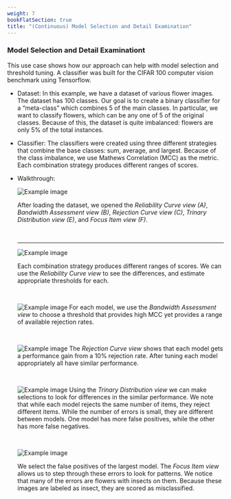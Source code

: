 ```yaml
---
weight: 7
bookFlatSection: true
title: "(Continuous) Model Selection and Detail Examination"
---
```


 
### **Model Selection and Detail Examinationt**
  This use case shows how our approach can help with model selection and threshold tuning. A classifier was built for the CIFAR 100 computer vision benchmark using Tensorflow.

  - Dataset: 
   In this example, we have a dataset of various flower images. The dataset has 100 classes. Our goal is to create a binary classifier for a “meta-class” which combines 5 of the main classes. In particular, we want to classify flowers, which can be any one of 5 of the original classes. Because of this, the dataset is quite imbalanced: flowers are only 5% of the total instances.

  - Classifier: 
   The classifiers were created using three different strategies that combine the base classes: sum, average, and largest. Because of the class imbalance, we use Mathews Correlation (MCC) as the metric. Each combination strategy produces different ranges of scores.

  - Walkthrough: 
  
    ![Example image](../../../image/cifar.png)

    After loading the dataset, we opened the *Reliability Curve view (A)*, *Bandwidth Assessment view (B)*, *Rejection Curve view (C)*, *Trinary Distribution view (E)*, and *Focus Item view (F)*.

    &emsp;
    &emsp;
    &emsp;
    &emsp;
    &emsp;
    &emsp;
    &emsp;
    &emsp;
  
    ***

    ![Example image](../../../image/cifarA.png)

    Each combination strategy produces different ranges of scores. We can use the *Reliability Curve view* to see the differences, and estimate appropriate thresholds for each.

    &emsp;

    ![Example image](../../../image/cifarB.png)
    For each model, we use the *Bandwidth Assessment view* to choose a threshold that provides high MCC yet provides a range of available rejection rates.

    &emsp;

    ![Example image](../../../image/cifarC.png)
    The *Rejection Curve view* shows that each model gets a performance gain from a 10% rejection rate. After tuning each model appropriately all have similar performance.

    &emsp;

    ![Example image](../../../image/cifarE.png)
    Using the *Trinary Distribution view* we can make selections to look for differences in the similar performance. We note that while each model rejects the same number of items, they reject different items. While the number of errors is small, they are different between models. One model has more false positives, while the other has more false negatives.

    &emsp;

    ![Example image](../../../image/cifarF.png)

    We select the false positives of the largest model. The *Focus Item view* allows us to step through these errors to look for patterns. We notice that many of the errors are flowers with insects on them. Because these images are labeled as insect, they are scored as misclassified.
    

